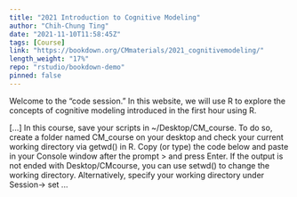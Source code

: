 ```yaml
---
title: "2021 Introduction to Cognitive Modeling"
author: "Chih-Chung Ting"
date: "2021-11-10T11:58:45Z"
tags: [Course]
link: "https://bookdown.org/CMmaterials/2021_cognitivemodeling/"
length_weight: "17%"
repo: "rstudio/bookdown-demo"
pinned: false
---
```


<p>Welcome to the “code session.” In this website, we will use R to explore the concepts of
cognitive modeling introduced in the first hour using R.</p> [...] In this course, save your scripts in ~/Desktop/CM_course. To do so, create a folder named CM_course on your desktop and check your current working directory via getwd() in R. Copy (or type) the code below and paste in your Console window after the prompt > and press Enter. If the output is not ended with Desktop/CMcourse, you can use setwd() to change the working directory. Alternatively, specify your working directory under Session-> set ...
